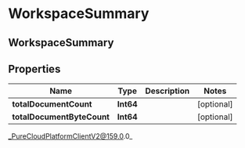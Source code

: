 # WorkspaceSummary

## WorkspaceSummary

## Properties

|Name | Type | Description | Notes|
|------------ | ------------- | ------------- | -------------|
| **totalDocumentCount** | **Int64** |  | [optional] |
| **totalDocumentByteCount** | **Int64** |  | [optional] |



_PureCloudPlatformClientV2@159.0.0_
